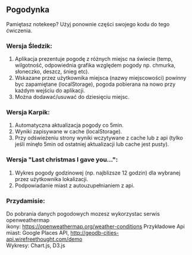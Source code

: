 ## Pogodynka
Pamiętasz notekeep? Użyj ponownie części swojego kodu do tego ćwiczenia.  

### Wersja Śledzik: 
1. Aplikacja prezentuje pogodę z różnych miejsc na świecie (temp, wilgotność, odpowiednia grafika względem pogody  np. chmurka, słoneczko, deszcz, śnieg etc). 
1. Wskazane przez użytkownika miejsca (nazwy miejscowości) powinny byc zapamiętane (localStorage), pogoda pobierana na nowo przy każdym wejściu do aplikacji.
1. Można dodawać/usuwać do dziesięciu miejsc.

### Wersja Karpik:
1. Automatyczna aktualizacja pogody co 5min. 
1. Wyniki zapisywane w cache (localStorage). 
1. Przy odświeżeniu strony wyniki wczytywane z cache lub z api (tylko jeśli minęło 5min od ostatniej aktualizacji lub cache jest pusty).


### Wersja "Last christmas I gave you...": 
1. Wykres pogody godzinowej (np. najblizsze 12 godzin) dla wybranej przez użytkownika lokalizacji.
1. Podpowiadanie miast z autouzupełnianiem z api.


### Przydamisie:
Do pobrania danych pogodowych mozesz wykorzystac serwis openweathermap  
ikony:  https://openweathermap.org/weather-conditions
Przykładowe Api miast: Google Places API, http://geodb-cities-api.wirefreethought.com/demo  
Wykresy: Chart.js, D3.js